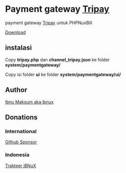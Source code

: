 # Payment gateway [Tripay](https://tripay.co.id/?ref=TP19304)

payment gateway [Tripay](https://tripay.co.id/?ref=TP19304) untuk PHPNuxBill

[Download](https://github.com/hotspotbilling/phpnuxbill-tripay/archive/refs/heads/master.zip)

## instalasi

Copy **tripay.php** dan **channel_tripay.json** ke folder **system/paymentgateway/**

Copy isi folder **ui** ke folder **system/paymentgateway/ui/**


## Author

[Ibnu Maksum aka ibnux](https://github.com/ibnux)

## Donations

### International
[Github Sponsor](https://github.com/sponsors/ibnux)

### Indonesia
[Trakteer iBNuX](https://trakteer.id/ibnux)
